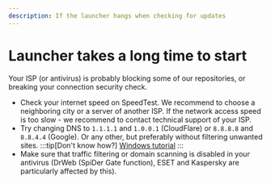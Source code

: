 ```yaml
---
description: If the launcher hangs when checking for updates
---
```

# Launcher takes a long time to start

Your ISP (or antivirus) is probably blocking some of our repositories, or breaking your connection security check.

* Check your internet speed on SpeedTest. We recommend to choose a neighboring city or a server of another ISP. If the network access speed is too slow - we recommend to contact technical support of your ISP.
* Try changing DNS to `1.1.1.1` and `1.0.0.1` (CloudFlare) or `8.8.8.8` and `8.8.4.4` (Google). Or any other, but preferably without filtering unwanted sites.
    :::tip[Don't know how?]
    [Windows tutorial](https://www.windowscentral.com/how-change-your-pcs-dns-settings-windows-10)
    :::
* Make sure that traffic filtering or domain scanning is disabled in your antivirus (DrWeb (SpiDer Gate function), ESET and Kaspersky are particularly affected by this).